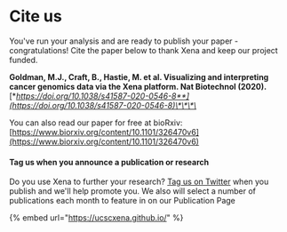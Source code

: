 # Cite us

You've run your analysis and are ready to publish your paper - congratulations! Cite the paper below to thank Xena and keep our project funded.

**Goldman, M.J., Craft, B., Hastie, M. et al. Visualizing and interpreting cancer genomics data via the Xena platform. Nat Biotechnol \(2020\).** [**https://doi.org/10.1038/s41587-020-0546-8**](https://doi.org/10.1038/s41587-020-0546-8)\*\*\*\*

You can also read our paper for free at bioRxiv: [https://www.biorxiv.org/content/10.1101/326470v6](https://www.biorxiv.org/content/10.1101/326470v6)

#### Tag us when you announce a publication or research

Do you use Xena to further your research? [Tag us on Twitter](https://twitter.com/UCSCXena) when you publish and we'll help promote you. We also will select a number of publications each month to feature in on our Publication Page

{% embed url="https://ucscxena.github.io/" %}

### 

